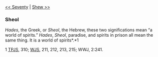 [<< Seventy](Seventy.md)  |  [Shew >>](Shew.md)

### Sheol

*Hades*, the Greek, or *Sheol*, the Hebrew, these two significations mean “a world of spirits.” *Hades*, *Sheol*, paradise, and spirits in prison all mean the same thing. It is a world of spirits*.*1



1
[TPJS](#), 310; [WJS](#), 211, 212, 213, 215; WWJ, 2:241.